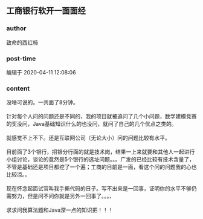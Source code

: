 ## 工商银行软开一面面经
### author 
致命的西红柿
### post-time 

编辑于  2020-04-11 12:08:06
### content 
<div class="post-topic-des nc-post-content">
 <div>
  没啥可说的。一共面了8分钟。
 </div>
 <div>
  <br/>
 </div>
 <div>
  针对每个人问的问题还是不同的，我的项目就被追问了几个小问题，数学建模竞赛的奖没问，Java基础知识什么的也没问，就问了自己的几个优点之类的。
 </div>
 <div>
  <br/>
 </div>
 <div>
  就感觉不上不下。还是互联网公司（无论大小）问的问题比较有水平。
 </div>
 <div>
  <br/>
 </div>
 <div>
  目前面了3个银行，招银分行面的就是技术岗，结果一上来就要和其他人一起进行小组讨论，谈论的竟然是5个银行的选址问题。。。广发的已经比较有技术含量了，不管是基础还是项目都挖了一个遍；工商的目前是一面，看这个问的问题我的心也比较凉。。
 </div>
 <div>
  <br/>
 </div>
 <div>
  现在怀念起面试官叫我手撕代码的日子。写不出来是一回事，证明你的水平不够仍需努力，但是问不问你就是另外一回事了。。。、
 </div>
 <div>
  <br/>
 </div>
 <div>
  求求问我算法题和Java深一点的知识把！！！
 </div>
</div>
